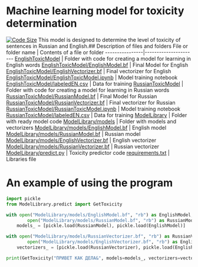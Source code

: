 # Machine learning model for toxicity determination
[![Code Size](https://img.shields.io/github/languages/code-size/D1ffic00lt/anonymous-bot-with-ML/tree/model)](https://github.com/D1ffic00lt/anonymous-bot-with-ML/tree/model)
This model is designed to determine the level of toxicity of sentences in Russian and English.## Description of files and folders
File or folder name  | Contents of a file or folder
----------------|----------------------
[EnglishToxicModel](EnglishToxicModel) | Folder with code for creating a model for learning in English words
[EnglishToxicModel/EnglishModel.bf](EnglishToxicModel/EnglishModel.bf) | Final Model for English
[EnglishToxicModel/EnglishVectorizer.bf](EnglishToxicModel/EnglishVectorizer.bf) | Final vectorizer for English
[EnglishToxicModel/EnglishToxicModel.ipynb](EnglishToxicModel/EnglishToxicModel.ipynb) | Model training notebook
[EnglishToxicModel/labeledEN.csv](EnglishToxicModel/labeledEN.csv) | Data for training
[RussianToxicModel](RussianToxicModel) | Folder with code for creating a model for learning in Russian words
[RussianToxicModel/RussianModel.bf](RussianToxicModel/RussianModel.bf) | Final Model for Russian
[RussianToxicModel/RussianVectorizer.bf](RussianToxicModel/RussianVectorizer.bf) | Final vectorizer for Russian
[RussianToxicModel/RussianToxicModel.ipynb](RussianToxicModel/RussianToxicModel.ipynb) | Model training notebook
[RussianToxicModel/labeledEN.csv](RussianToxicModel/labeledEN.csv) | Data for training
[ModelLibrary](ModelLibrary) | Folder with ready model code
[ModelLibrary/models](ModelLibrary/models) | Folder with models and vectorizers
[ModelLibrary/models/EnglishModel.bf](ModelLibrary/models/EnglishModel.bf) | English model
[ModelLibrary/models/RussianModel.bf](ModelLibrary/models/RussianModel.bf) | Russian model
[ModelLibrary/models/EnglishVectorizer.bf](ModelLibrary/models/EnglishVectorizer.bf) | English vectorizer
[ModelLibrary/models/RussianVectorizer.bf](ModelLibrary/models/RussianVectorizer.bf) | Russian vectorizer
[ModelLibrary/predict.py](ModelLibrary/predict.py) | Toxicity predictor code
[requirements.txt](requirements.txt) | Libraries file 

# An example of using the program
```Python
import pickle                                                                        # Loading library for reading models
from ModelLibrary.predict import GetToxicity                                         # Loading the training program

with open("ModelLibrary/models/EnglishModel.bf", "rb") as EnglishModel,              # Loading Models
        open("ModelLibrary/models/RussianModel.bf", "rb") as RussianModel:           # Loading Models
    models_ = [pickle.load(RussianModel), pickle.load(EnglishModel)]                 # Loading Models

with open("ModelLibrary/models/RussianVectorizer.bf", "rb") as RussianVectorizer,    # Loading vectorizers
        open("ModelLibrary/models/EnglishVectorizer.bf", "rb") as EnglishVectorizer: # Loading vectorizers
    vectorizers_ = [pickle.load(RussianVectorizer), pickle.load(EnglishVectorizer)]  # Loading vectorizers

print(GetToxicity("ПРИВЕТ КАК ДЕЛА&", models=models_, vectorizers=vectorizers_))     # Toxicity prediction
```
